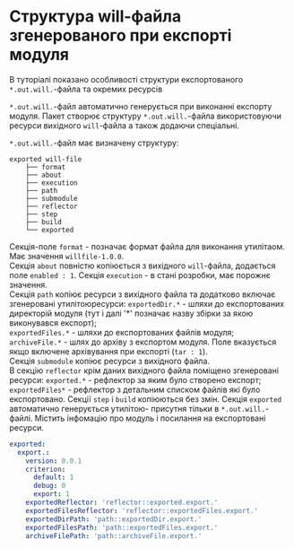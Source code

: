 # Структура will-файла згенерованого при експорті модуля

В туторіалі показано особливості структури експортованого `*.out.will.`-файла та окремих ресурсів

`*.out.will.`-файл автоматично генерується при виконанні експорту модуля. Пакет створює структуру `*.out.will.`-файла використовуючи ресурси вихідного `will`-файла а також додаючи спеціальні.  

`*.out.will.`-файл має визначену структуру:  

```
exported will-file
    ├── format
    ├── about
    ├── execution 
    ├── path
    ├── submodule 
    ├── reflector 
    ├── step
    ├── build 
    └── exported

```

Секція-поле `format` - позначає формат файла для виконання утилітаом. Має значення `willfile-1.0.0`.  
Секція `about` повністю копіюється з вихідного `will`-файла, додається поле `enabled : 1`. 
Секція `execution` - в стані розробки, має порожнє значення.  
Секція `path` копіює ресурси з вихідного файла та додатково включає згенеровані утилітоюресурси: `exportedDir.*` - шляхи до експортованих директорій модуля (тут і далі '\*' позначає назву збірки за якою виконувався експорт);  
`exportedFiles.*` - шляхи до експортованих файлів модуля;  
`archiveFile.*` - шлях до архіву з експортом модуля. Поле вказується якщо включене архівування при експорті (`tar : 1`).  
Секція `submodule` копіює ресурси з вихідного файла.  
В секцію `reflector` крім даних вихідного файла поміщено згенеровані ресурси:
`exported.*` - рефлектор за яким було створено експорт;  
`exportedFiles*` - рефлектор з детальним списком файлів які було експортовано.
Секції `step` i `build` копіюються без змін.
Секція `exported` автоматично генерується утилітою- присутня тільки в `*.out.will.`-файлі. Містить інфомацію про модуль і посилання на експортовані ресурси.

```yaml
exported:
  export.:
    version: 0.0.1
    criterion:
      default: 1
      debug: 0
      export: 1
    exportedReflector: 'reflector::exported.export.'
    exportedFilesReflector: 'reflector::exportedFiles.export.'
    exportedDirPath: 'path::exportedDir.export.'
    exportedFilesPath: 'path::exportedFiles.export.'
    archiveFilePath: 'path::archiveFile.export.'

```

